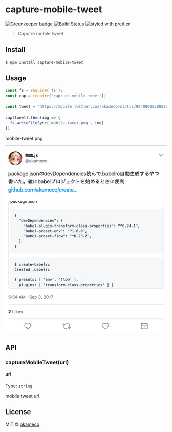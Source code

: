 # capture-mobile-tweet

[![Greenkeeper badge](https://badges.greenkeeper.io/akameco/capture-mobile-tweet.svg)](https://greenkeeper.io/)
[![Build Status](https://travis-ci.org/akameco/capture-mobile-tweet.svg?branch=master)](https://travis-ci.org/akameco/capture-mobile-tweet)
[![styled with prettier](https://img.shields.io/badge/styled_with-prettier-ff69b4.svg)](https://github.com/prettier/prettier)

> Caputre mobile tweet


## Install

```
$ npm install capture-mobile-tweet
```


## Usage

```js
const fs = require('fs');
const cap = require('capture-mobile-tweet');

const tweet = 'https://mobile.twitter.com/akameco/status/904080083802923008'

cap(tweet).then(img => {
  fs.writeFileSync('mobile-tweet.png', img)
})
```

mobile-tweet.png

<img src="media/result.png" />

## API

### captureMobileTweet(url)

#### url

Type: `string`

mobile tweet url


## License

MIT © [akameco](http://akameco.github.io)
